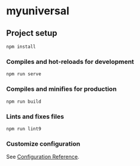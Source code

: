 # myuniversal

## Project setup
```
npm install
```

### Compiles and hot-reloads for development
```
npm run serve
```

### Compiles and minifies for production
```
npm run build
```

### Lints and fixes files
```
npm run lint9
```

### Customize configuration
See [Configuration Reference](https://cli.vuejs.org/config/).
